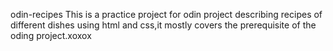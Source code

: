 odin-recipes
This is a practice project for odin project describing recipes of different
dishes using html and css,it mostly covers the prerequisite of the oding 
project.xoxox

